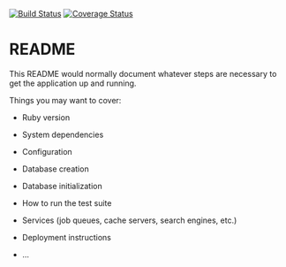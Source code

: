 [![Build Status](https://semaphoreci.com/api/v1/flisann/rails_demo/branches/master/badge.svg)](https://semaphoreci.com/flisann/rails_demo)
[![Coverage Status](https://coveralls.io/repos/github/FlisAnn/rails_demo/badge.svg?branch=visitor_can_read_specific_article)](https://coveralls.io/github/FlisAnn/rails_demo?branch=visitor_can_read_specific_article)

# README

This README would normally document whatever steps are necessary to get the
application up and running.

Things you may want to cover:

* Ruby version

* System dependencies

* Configuration

* Database creation

* Database initialization

* How to run the test suite

* Services (job queues, cache servers, search engines, etc.)

* Deployment instructions

* ...
